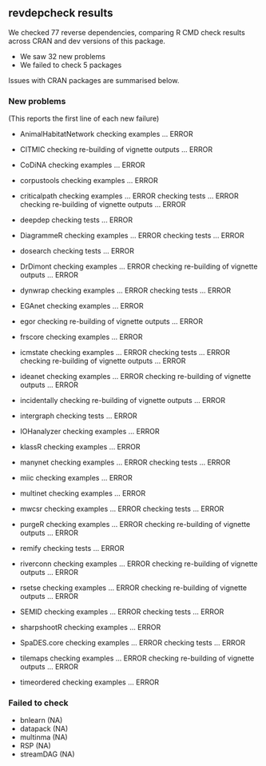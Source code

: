 ## revdepcheck results

We checked 77 reverse dependencies, comparing R CMD check results across CRAN and dev versions of this package.

 * We saw 32 new problems
 * We failed to check 5 packages

Issues with CRAN packages are summarised below.

### New problems
(This reports the first line of each new failure)

* AnimalHabitatNetwork
  checking examples ... ERROR

* CITMIC
  checking re-building of vignette outputs ... ERROR

* CoDiNA
  checking examples ... ERROR

* corpustools
  checking examples ... ERROR

* criticalpath
  checking examples ... ERROR
  checking tests ... ERROR
  checking re-building of vignette outputs ... ERROR

* deepdep
  checking tests ... ERROR

* DiagrammeR
  checking examples ... ERROR
  checking tests ... ERROR

* dosearch
  checking tests ... ERROR

* DrDimont
  checking examples ... ERROR
  checking re-building of vignette outputs ... ERROR

* dynwrap
  checking examples ... ERROR
  checking tests ... ERROR

* EGAnet
  checking examples ... ERROR

* egor
  checking re-building of vignette outputs ... ERROR

* frscore
  checking examples ... ERROR

* icmstate
  checking examples ... ERROR
  checking tests ... ERROR
  checking re-building of vignette outputs ... ERROR

* ideanet
  checking examples ... ERROR
  checking re-building of vignette outputs ... ERROR

* incidentally
  checking re-building of vignette outputs ... ERROR

* intergraph
  checking tests ... ERROR

* IOHanalyzer
  checking examples ... ERROR

* klassR
  checking examples ... ERROR

* manynet
  checking examples ... ERROR
  checking tests ... ERROR

* miic
  checking examples ... ERROR

* multinet
  checking examples ... ERROR

* mwcsr
  checking examples ... ERROR
  checking tests ... ERROR

* purgeR
  checking examples ... ERROR
  checking re-building of vignette outputs ... ERROR

* remify
  checking tests ... ERROR

* riverconn
  checking examples ... ERROR
  checking re-building of vignette outputs ... ERROR

* rsetse
  checking examples ... ERROR
  checking re-building of vignette outputs ... ERROR

* SEMID
  checking examples ... ERROR
  checking tests ... ERROR

* sharpshootR
  checking examples ... ERROR

* SpaDES.core
  checking examples ... ERROR
  checking tests ... ERROR

* tilemaps
  checking examples ... ERROR
  checking re-building of vignette outputs ... ERROR

* timeordered
  checking examples ... ERROR

### Failed to check

* bnlearn   (NA)
* datapack  (NA)
* multinma  (NA)
* RSP       (NA)
* streamDAG (NA)
